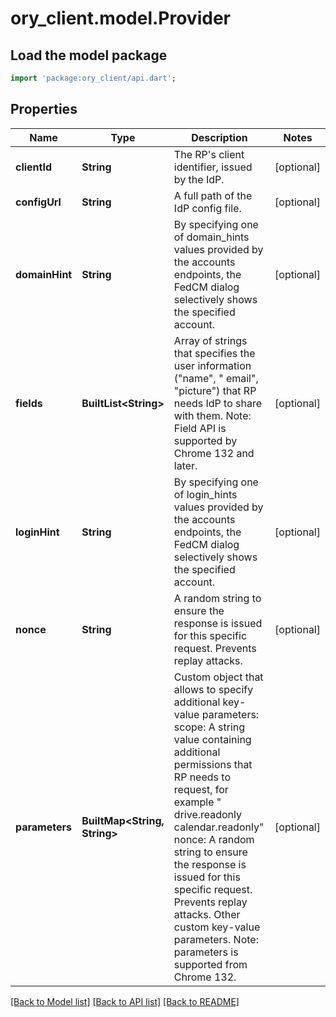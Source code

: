 # ory_client.model.Provider

## Load the model package
```dart
import 'package:ory_client/api.dart';
```

## Properties
Name | Type | Description | Notes
------------ | ------------- | ------------- | -------------
**clientId** | **String** | The RP's client identifier, issued by the IdP. | [optional] 
**configUrl** | **String** | A full path of the IdP config file. | [optional] 
**domainHint** | **String** | By specifying one of domain_hints values provided by the accounts endpoints, the FedCM dialog selectively shows the specified account. | [optional] 
**fields** | **BuiltList&lt;String&gt;** | Array of strings that specifies the user information (\"name\", \" email\", \"picture\") that RP needs IdP to share with them.  Note: Field API is supported by Chrome 132 and later. | [optional] 
**loginHint** | **String** | By specifying one of login_hints values provided by the accounts endpoints, the FedCM dialog selectively shows the specified account. | [optional] 
**nonce** | **String** | A random string to ensure the response is issued for this specific request. Prevents replay attacks. | [optional] 
**parameters** | **BuiltMap&lt;String, String&gt;** | Custom object that allows to specify additional key-value parameters: scope: A string value containing additional permissions that RP needs to request, for example \" drive.readonly calendar.readonly\" nonce: A random string to ensure the response is issued for this specific request. Prevents replay attacks.  Other custom key-value parameters.  Note: parameters is supported from Chrome 132. | [optional] 

[[Back to Model list]](../README.md#documentation-for-models) [[Back to API list]](../README.md#documentation-for-api-endpoints) [[Back to README]](../README.md)


